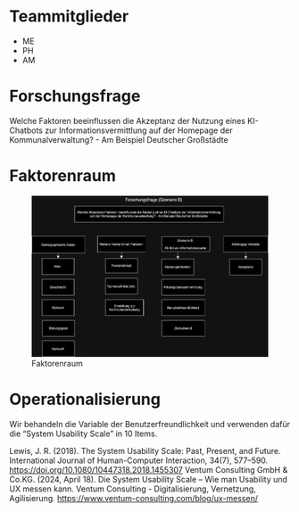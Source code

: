 # Teammitglieder

-   ME
-   PH
-   AM

# Forschungsfrage

Welche Faktoren beeinflussen die Akzeptanz der Nutzung eines KI-Chatbots
zur Informationsvermittlung auf der Homepage der Kommunalverwaltung? -
Am Beispiel Deutscher Großstädte

# Faktorenraum

<figure>
<img src="readme_files/Faktorenraum.JPG" alt="Faktorenraum" />
<figcaption aria-hidden="true">Faktorenraum</figcaption>
</figure>

# Operationalisierung

Wir behandeln die Variable der Benutzerfreundlichkeit und verwenden
dafür die “System Usability Scale” in 10 Items.

Lewis, J. R. (2018). The System Usability Scale: Past, Present, and
Future. International Journal of Human-Computer Interaction, 34(7),
577–590. <https://doi.org/10.1080/10447318.2018.1455307> Ventum
Consulting GmbH & Co.KG. (2024, April 18). Die System Usability Scale –
Wie man Usability und UX messen kann. Ventum Consulting -
Digitalisierung, Vernetzung, Agilisierung.
<https://www.ventum-consulting.com/blog/ux-messen/>
